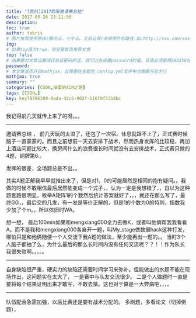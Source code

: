 ```yaml
---
title: "[原创]2017西安邀请赛总结"
date: 2017-05-26 23:11:56
description:
toc: true
author: tabris
# 图片推荐使用图床(腾讯云、七牛云、又拍云等)来做图片的路径.如:http://xxx.com/xxx.jpg
img:
# 如果top值为true，则会是首页推荐文章
top: false
# 如果要对文章设置阅读验证密码的话，就可以在设置password的值，该值必须是用SHA256加密后的密码，防止被他人识破
password:
# 本文章是否开启mathjax，且需要在主题的_config.yml文件中也需要开启才行
mathjax: true
summary: ""
categories: [CSDN,操蛋的ACM之路]
tags: [CSDN,]
key: key79796309-0ada-42c6-902f-b16f0f53b8bc
---
```


我记得前几天就传上来了的呀。。。

---

邀请赛总结 ，
前几天玩的太浪了，还包了一次宿。休息就跟不上了，正式赛时候脑子一直蒙蒙的。而且之前想前一天去安排下战术，然而热身发挥的比较稳，再加上酒店问题比较大，换房间什么的浪费很长时间就没有去安排战术，正式赛只做的4题，铜牌第6.。

发挥的很差，全场题总是不出。。

其实A题正解我早早就推出来了，但是对1，0的可能居然是相同的抱有疑问。。我做的时候不敢相信最后居然能变成一个式子，，认为一定是我想错了，，自以为这种题套路很明显，枚举A矩阵1的个数然后统计答案就好了，，，就还在那么写了，最终GG，，最后交的几发，有一发是等价正解的，但是1的个数为0的特判，指数我少加了个m。。所以依旧时WA。

想一想， 最后100min如果和mengxiang000全力去做K，或者叫他俩帮我我看看A。而不是我和mengxiang000各自开一题，叫My_stage做数据hack这种打发，哪怕只是和他俩随便一个人交流下我A题的做法，至少能再出一题的。。 当时3个人脑子都抽了么，为什么最后的那么长时间内没有任何交流呢？？！！作为队长 我很失败啊。。。。。

---

自身缺陷很严重，硬实力的缺陷还需要时间学习来弥补。但能做出的水题不能在现场作出，这问题实在太大了，
一是赛中与队友交流很少。
二是个人做题时一直是要将每个结果证明出来才敢写，不敢去猜。这也对于算是一大弊病吧，，，。

 ---

队伍配合急需加强，以后比赛还是要有战术分配的。
多刷题，多看论文（切掉例题），